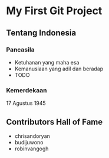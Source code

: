 # My First Git Project
## Tentang Indonesia
### Pancasila
- Ketuhanan yang maha esa
- Kemanusiaan yang adil dan beradap
- TODO
### Kemerdekaan
17 Agustus 1945

## Contributors Hall of Fame
- chrisandoryan
- budijuwono
- robinvangogh
